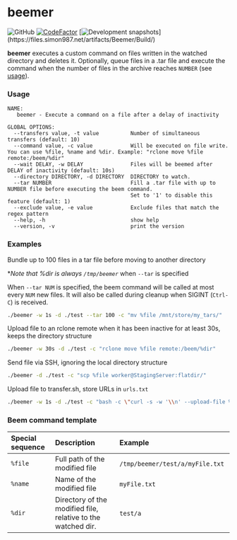 # beemer
![GitHub](https://img.shields.io/github/license/simon987/beemer.svg)
[![CodeFactor](https://www.codefactor.io/repository/github/simon987/beemer/badge)](https://www.codefactor.io/repository/github/simon987/beemer)
[![Development snapshots](https://ci.simon987.net/app/rest/builds/buildType(Beemer_Build)/statusIcon)](https://files.simon987.net/artifacts/Beemer/Build/)

**beemer** executes a custom command on files written in the watched directory and deletes it.
Optionally, queue files in a .tar file and execute the command when the number of files in the
archive reaches `NUMBER` (see [usage](#usage)).

### Usage

```
NAME:
   beemer - Execute a command on a file after a delay of inactivity

GLOBAL OPTIONS:
  --transfers value, -t value          Number of simultaneous transfers (default: 10)
  --command value, -c value            Will be executed on file write. You can use %file, %name and %dir. Example: "rclone move %file remote:/beem/%dir"
  --wait DELAY, -w DELAY               Files will be beemed after DELAY of inactivity (default: 10s)
  --directory DIRECTORY, -d DIRECTORY  DIRECTORY to watch.
  --tar NUMBER                         Fill a .tar file with up to NUMBER file before executing the beem command.
                                       Set to '1' to disable this feature (default: 1)
  --exclude value, -e value            Exclude files that match the regex pattern
  --help, -h                           show help
  --version, -v                        print the version

```

### Examples

Bundle up to 100 files in a tar file before moving to another directory

\**Note that %dir is always `/tmp/beemer`* when `--tar` is specified

When `--tar NUM` is specified, the beem command will be called at most 
every `NUM` new files.
It will also be called during cleanup when SIGINT (`Ctrl-C`) is received.
```bash
./beemer -w 1s -d ./test --tar 100 -c "mv %file /mnt/store/my_tars/"
```

Upload file to an rclone remote when it has been inactive for at least 30s, 
keeps the directory structure
```bash
./beemer -w 30s -d ./test -c "rclone move %file remote:/beem/%dir"
```

Send file via SSH, ignoring the local directory structure
```bash
./beemer -d ./test -c "scp %file worker@StagingServer:flatdir/"
```

Upload file to transfer.sh, store URLs in `urls.txt`
```bash
./beemer -w 1s -d ./test -c "bash -c \"curl -s -w '\\n' --upload-file %file https://transfer.sh/%name &>> urls.txt\""
```

### Beem command template

| Special sequence | Description | Example |
| :--- | :--- | :--- |
| `%file` | Full path of the modified file | `/tmp/beemer/test/a/myFile.txt` |
| `%name` | Name of the modified file | `myFile.txt` |
| `%dir` | Directory of the modified file, relative to the watched dir. | `test/a` |
